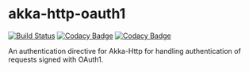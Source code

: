 # akka-http-oauth1

[![Build Status](https://travis-ci.org/dafutils/akka-http-oauth1.svg?branch=master)](https://travis-ci.org/dafutils/akka-http-oauth1)
[![Codacy Badge](https://api.codacy.com/project/badge/Grade/cc9aaeeeb249491a8ae44c875781ca37)](https://www.codacy.com/app/EmilDafinov/akka-http-oauth1?utm_source=github.com&amp;utm_medium=referral&amp;utm_content=dafutils/akka-http-oauth1&amp;utm_campaign=Badge_Grade)
[![Codacy Badge](https://api.codacy.com/project/badge/Coverage/cc9aaeeeb249491a8ae44c875781ca37)](https://www.codacy.com/app/EmilDafinov/akka-http-oauth1?utm_source=github.com&utm_medium=referral&utm_content=dafutils/akka-http-oauth1&utm_campaign=Badge_Coverage)

An authentication directive for Akka-Http for handling authentication of requests signed with OAuth1.
